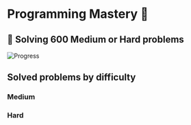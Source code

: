 # Programming Mastery :punch:

## :goal_net:  Solving 600 Medium or Hard problems 

![Progress](https://progress-bar.dev/1/?scale=600&title=InterviewGod&width=500&color=babaca&suffix=+problems)

## Solved problems by difficulty

### Medium

### Hard
